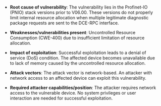 - **Root cause of vulnerability**: The vulnerability lies in the Profinet-IO (PNIO) stack versions prior to V06.00. These versions do not properly limit internal resource allocation when multiple legitimate diagnostic package requests are sent to the DCE-RPC interface.

- **Weaknesses/vulnerabilities present**: Uncontrolled Resource Consumption (CWE-400) due to insufficient limitation of resource allocation.

- **Impact of exploitation**: Successful exploitation leads to a denial of service (DoS) condition. The affected device becomes unavailable due to lack of memory caused by the uncontrolled resource allocation.

- **Attack vectors**: The attack vector is network-based. An attacker with network access to an affected device can exploit this vulnerability.

- **Required attacker capabilities/position**: The attacker requires network access to the vulnerable device. No system privileges or user interaction are needed for successful exploitation.